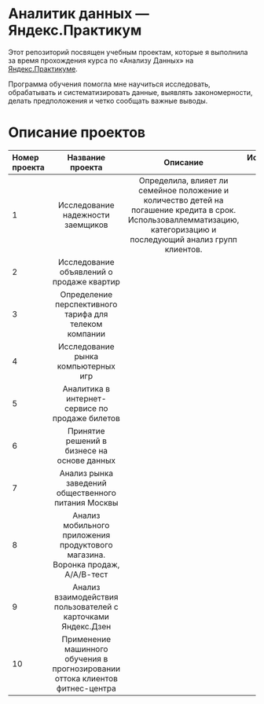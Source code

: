 # Аналитик данных — Яндекс.Практикум

Этот репозиторий посвящен учебным проектам, которые я выполнила за время прохождения курса по «Анализу Данных» на [Яндекс.Практикуме](https://praktikum.yandex.ru/data-analyst/).

Программа обучения помогла мне научиться исследовать, обрабатывать и систематизировать данные, выявлять закономерности, делать предположения и четко сообщать важные выводы.

# Описание проектов

Номер проекта| Название проекта| Описание| Использованные библиотеки
:---------------|:---------------:|:---------------------:|------------------------------------:
1|Исследование надежности заемщиков|Определила, влияет ли семейное положение и количество детей на погашение кредита в срок. Использоваллемматизацию, категоризацию и последующий анализ групп клиентов.| ```pandas, pymystem3, Counter (from collections).```
2|Исследование объявлений о продаже квартир|
3|Определение перспективного тарифа для телеком компании|
4|Исследование рынка компьютерных игр|
5|Аналитика в интернет-сервисе по продаже билетов|
6|Принятие решений в бизнесе на основе данных|
7|Анализ рынка заведений общественного питания Москвы|
8|Анализ мобильного приложения продуктового магазина. Воронка продаж, А/А/В-тест|
9|Анализ взаимодействия пользователей с карточками Яндекс.Дзен|
10|Применение машинного обучения в прогнозировании оттока клиентов фитнес-центра|
